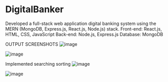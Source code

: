 # DigitalBanker
Developed a full-stack web application digital banking system using the MERN (MongoDB, Express.js, React.js, Node.js) stack.
 Front-end: React.js, HTML, CSS, JavaScript Back-end: Node.js, Express.js Database: MongoDB

OUTPUT SCREENSHOTS
 ![image](https://github.com/rushikeshty/DigitalBanker/assets/117820507/abe9c4c9-25c4-4027-9f62-2321c45f9883)


 ![image](https://github.com/rushikeshty/DigitalBanker/assets/117820507/f3130141-0630-436f-a080-b4c1177e0f39)

Implemented searching sorting
 ![image](https://github.com/rushikeshty/DigitalBanker/assets/117820507/52a1b6e6-72d5-4b8b-84c4-c0855cd4f72d)


![image](https://github.com/rushikeshty/DigitalBanker/assets/117820507/2e3e995e-831a-4444-89e8-8c751b15cf0f)
